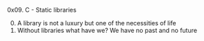 
0x09. C - Static libraries

0. A library is not a luxury but one of the necessities of life
1. Without libraries what have we? We have no past and no future

